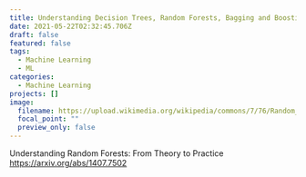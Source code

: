 ```yaml
---
title: Understanding Decision Trees, Random Forests, Bagging and Boosting
date: 2021-05-22T02:32:45.706Z
draft: false
featured: false
tags:
  - Machine Learning
  - ML
categories:
  - Machine Learning
projects: []
image:
  filename: https://upload.wikimedia.org/wikipedia/commons/7/76/Random_forest_diagram_complete.png?1621651058193
  focal_point: ""
  preview_only: false
---
```

Understanding Random Forests: From Theory to Practice <https://arxiv.org/abs/1407.7502>